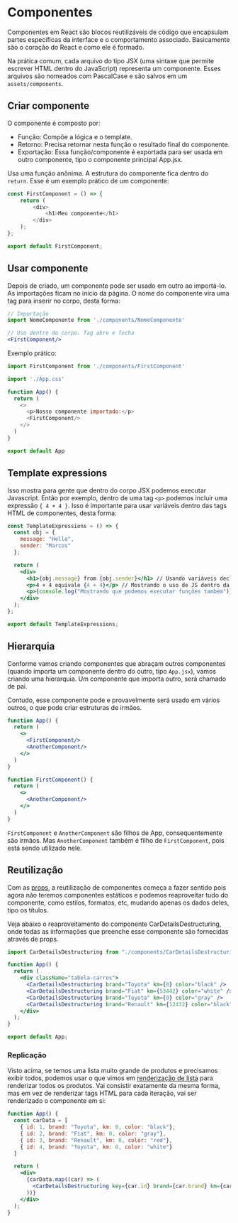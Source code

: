 # Componentes

Componentes em React são blocos reutilizáveis de código que encapsulam partes específicas da interface e o comportamento associado. Basicamente são o coração do React e como ele é formado.

Na prática comum, cada arquivo do tipo JSX (uma sintaxe que permite escrever HTML dentro do JavaScript) representa um componente. Esses arquivos são nomeados com PascalCase e são salvos em um `assets/components`.

## Criar componente

O componente é composto por:

* Função: Compõe a lógica e o template.
* Retorno: Precisa retornar nesta função o resultado final do componente.
* Exportação: Essa função/componente é exportada para ser usada em outro componente, tipo o componente principal App.jsx.

Usa uma função anônima. A estrutura do componente fica dentro do `return`. Esse é um exemplo prático de um componente:

```javascript
const FirstComponent = () => {
    return (
        <div>
            <h1>Meu componente</h1>
        </div>
    );
};

export default FirstComponent;
```

## Usar componente

Depois de criado, um componente pode ser usado em outro ao importá-lo. As importações ficam no início da página. O nome do componente vira uma tag para inserir no corpo, desta forma:

```jsx
// Importação
import NomeComponente from './components/NomeComponente'

// Uso dentro do corpo. Tag abre e fecha
<FirstComponent/>
```

Exemplo prático:

```javascript
import FirstComponent from './components/FirstComponent'

import './App.css'

function App() {
  return (
    <>
      <p>Nosso componente importado:</p>
      <FirstComponent/>
    </>
  )
}

export default App
```

## Template expressions

Isso mostra para gente que dentro do corpo JSX podemos executar Javascript. Então por exemplo, dentro de uma tag `<p>` podemos incluir uma expressão `{ 4 + 4 }`. Isso é importante para usar variáveis dentro das tags HTML de componentes, desta forma:

```jsx
const TemplateExpressions = () => {
  const obj = {
    message: "Hello",
    sender: "Marcos"
  };

  return (
    <div>
      <h1>{obj.message} from {obj.sender}</h1> // Usando variáveis declaradas acima
      <p>4 + 4 equivale {4 + 4}</p> // Mostrando o uso de JS dentro da tag
      <p>{console.log("Mostrando que podemos executar funções também")}</p>
    </div>
  );
};

export default TemplateExpressions;
```

## Hierarquia

Conforme vamos criando componentes que abraçam outros componentes (quando importa um componente dentro do outro, tipo `App.jsx`), vamos criando uma hierarquia. Um componente que importa outro, será chamado de pai.

Contudo, esse componente pode e provavelmente será usado em vários outros, o que pode criar estruturas de irmãos.&#x20;

```jsx
function App() {
  return (
    <>
      <FirstComponent/>
      <AnotherComponent/>
    </>
  )
}
```

```jsx
function FirstComponent() {
  return (
    <>
      <AnotherComponent/>
    </>
  )
}
```

`FirstComponent` e `AnotherComponent` são filhos de App, consequentemente são irmãos. Mas `AnotherComponent` também é filho de `FirstComponent`, pois está sendo utilizado nele.

## Reutilização

Com as [props](../../avancando/props.md), a reutilização de componentes começa a fazer sentido pois agora não teremos componentes estáticos e podemos reaproveitar tudo do componente, como estilos, formatos, etc, mudando apenas os dados deles, tipo os títulos.

Veja abaixo o reaproveitamento do componente CarDetailsDestructuring, onde todas as informações que preenche esse componente são fornecidas através de props.

```jsx
import CarDetailsDestructuring from "./components/CarDetailsDestructuring";

function App() {
  return (
    <div className="tabela-carros">
      <CarDetailsDestructuring brand="Toyota" km={0} color="black" />
      <CarDetailsDestructuring brand="Fiat" km={53442} color="white" />
      <CarDetailsDestructuring brand="Toyota" km={0} color="gray" />
      <CarDetailsDestructuring brand="Renault" km={12432} color="black" />
    </div>
  );
}

export default App;
```

### Replicação

Visto acima, se temos uma lista muito grande de produtos e precisamos exibir todos, podemos usar o que vimos em [renderização de lista](../../avancando/renderizacao-de-lista.md) para renderizar todos os produtos. Vai consistir exatamente da mesma forma, mas em vez de renderizar tags HTML para cada iteração, vai ser renderizado o componente em si:

```jsx
function App() {
  const carData = [
    { id: 1, brand: "Toyota", km: 0, color: "black"},
    { id: 2, brand: "Fiat", km: 0, color: "gray"},
    { id: 3, brand: "Renault", km: 0, color: "red"},
    { id: 4, brand: "Toyota", km: 0, color: "white"}
  ]

  return (
    <div>
      {carData.map((car) => (
        <CarDetailsDestructuring key={car.id} brand={car.brand} km={car.km} color={car.color} />
      ))}
    </div>
  );
}
```

